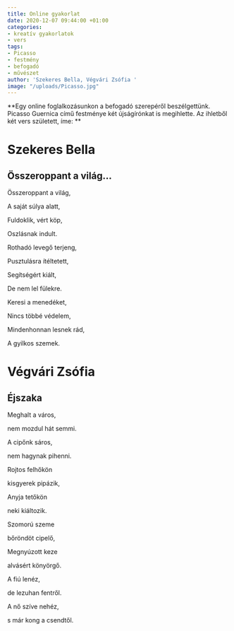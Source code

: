 ```yaml
---
title: Online gyakorlat
date: 2020-12-07 09:44:00 +01:00
categories:
- kreatív gyakorlatok
- vers
tags:
- Picasso
- festmény
- befogadó
- művészet
author: 'Szekeres Bella, Végvári Zsófia '
image: "/uploads/Picasso.jpg"
---
```


**Egy online foglalkozásunkon a befogadó szerepéről beszélgettünk. Picasso Guernica című festménye két újságírónkat is megihlette. Az ihletből két vers született, íme: **


# Szekeres Bella 


## Összeroppant a világ...


Összeroppant a világ,

A saját súlya alatt,

Fuldoklik, vért köp,

Oszlásnak indult.



Rothadó levegő terjeng,

Pusztulásra ítéltetett,

Segítségért kiált,

De nem lel fülekre.



Keresi a menedéket,

Nincs többé védelem,

Mindenhonnan lesnek rád,

A gyilkos szemek.



# Végvári Zsófia


## Éjszaka


Meghalt a város, 

nem mozdul hát semmi. 

A cipőnk sáros, 

nem hagynak pihenni. 

Rojtos felhőkön

kisgyerek pipázik,

Anyja tetőkön

neki kiáltozik. 

Szomorú szeme

bőröndöt cipelő, 

Megnyúzott keze

alvásért könyörgő. 

A fiú lenéz,

de lezuhan fentről.

A nő szíve nehéz,

s már kong a csendtől.
